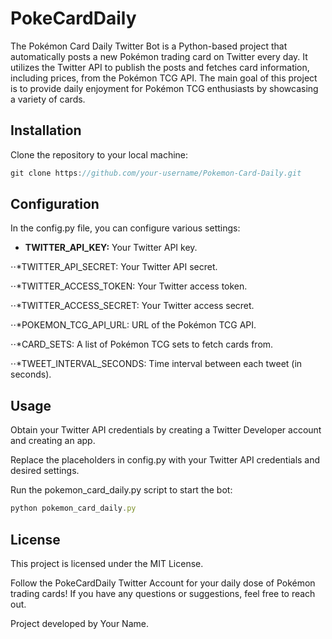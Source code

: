 # PokeCardDaily

The Pokémon Card Daily Twitter Bot is a Python-based project that automatically posts a new Pokémon trading card on Twitter every day. It utilizes the Twitter API to publish the posts and fetches card information, including prices, from the Pokémon TCG API. The main goal of this project is to provide daily enjoyment for Pokémon TCG enthusiasts by showcasing a variety of cards.

## Installation
Clone the repository to your local machine:
```javascript
git clone https://github.com/your-username/Pokemon-Card-Daily.git
```

## Configuration
In the config.py file, you can configure various settings:

* **TWITTER_API_KEY:** Your Twitter API key.

⋅⋅*TWITTER_API_SECRET: Your Twitter API secret.

⋅⋅*TWITTER_ACCESS_TOKEN: Your Twitter access token.

⋅⋅*TWITTER_ACCESS_SECRET: Your Twitter access secret.

⋅⋅*POKEMON_TCG_API_URL: URL of the Pokémon TCG API.

⋅⋅*CARD_SETS: A list of Pokémon TCG sets to fetch cards from.

⋅⋅*TWEET_INTERVAL_SECONDS: Time interval between each tweet (in seconds).


## Usage
Obtain your Twitter API credentials by creating a Twitter Developer account and creating an app.

Replace the placeholders in config.py with your Twitter API credentials and desired settings.

Run the pokemon_card_daily.py script to start the bot:

```javascript
python pokemon_card_daily.py
```

## License
This project is licensed under the MIT License.

Follow the PokeCardDaily Twitter Account for your daily dose of Pokémon trading cards! If you have any questions or suggestions, feel free to reach out.

Project developed by Your Name.
